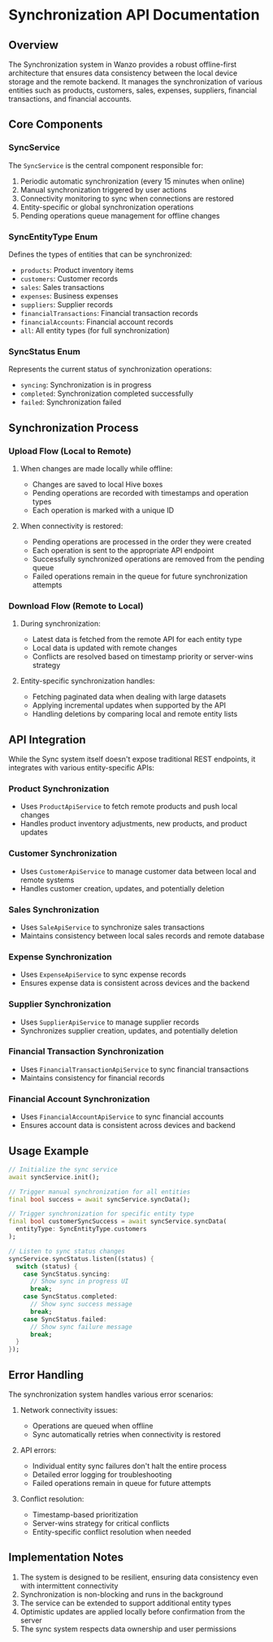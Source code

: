 # Synchronization API Documentation

## Overview

The Synchronization system in Wanzo provides a robust offline-first architecture that ensures data consistency between the local device storage and the remote backend. It manages the synchronization of various entities such as products, customers, sales, expenses, suppliers, financial transactions, and financial accounts.

## Core Components

### SyncService

The `SyncService` is the central component responsible for:

1. Periodic automatic synchronization (every 15 minutes when online)
2. Manual synchronization triggered by user actions
3. Connectivity monitoring to sync when connections are restored
4. Entity-specific or global synchronization operations
5. Pending operations queue management for offline changes

### SyncEntityType Enum

Defines the types of entities that can be synchronized:

- `products`: Product inventory items
- `customers`: Customer records
- `sales`: Sales transactions
- `expenses`: Business expenses
- `suppliers`: Supplier records
- `financialTransactions`: Financial transaction records
- `financialAccounts`: Financial account records
- `all`: All entity types (for full synchronization)

### SyncStatus Enum

Represents the current status of synchronization operations:

- `syncing`: Synchronization is in progress
- `completed`: Synchronization completed successfully
- `failed`: Synchronization failed

## Synchronization Process

### Upload Flow (Local to Remote)

1. When changes are made locally while offline:
   - Changes are saved to local Hive boxes
   - Pending operations are recorded with timestamps and operation types
   - Each operation is marked with a unique ID

2. When connectivity is restored:
   - Pending operations are processed in the order they were created
   - Each operation is sent to the appropriate API endpoint
   - Successfully synchronized operations are removed from the pending queue
   - Failed operations remain in the queue for future synchronization attempts

### Download Flow (Remote to Local)

1. During synchronization:
   - Latest data is fetched from the remote API for each entity type
   - Local data is updated with remote changes
   - Conflicts are resolved based on timestamp priority or server-wins strategy

2. Entity-specific synchronization handles:
   - Fetching paginated data when dealing with large datasets
   - Applying incremental updates when supported by the API
   - Handling deletions by comparing local and remote entity lists

## API Integration

While the Sync system itself doesn't expose traditional REST endpoints, it integrates with various entity-specific APIs:

### Product Synchronization

- Uses `ProductApiService` to fetch remote products and push local changes
- Handles product inventory adjustments, new products, and product updates

### Customer Synchronization

- Uses `CustomerApiService` to manage customer data between local and remote systems
- Handles customer creation, updates, and potentially deletion

### Sales Synchronization

- Uses `SaleApiService` to synchronize sales transactions
- Maintains consistency between local sales records and remote database

### Expense Synchronization

- Uses `ExpenseApiService` to sync expense records
- Ensures expense data is consistent across devices and the backend

### Supplier Synchronization

- Uses `SupplierApiService` to manage supplier records
- Synchronizes supplier creation, updates, and potentially deletion

### Financial Transaction Synchronization

- Uses `FinancialTransactionApiService` to sync financial transactions
- Maintains consistency for financial records

### Financial Account Synchronization

- Uses `FinancialAccountApiService` to sync financial accounts
- Ensures account data is consistent across devices and backend

## Usage Example

```dart
// Initialize the sync service
await syncService.init();

// Trigger manual synchronization for all entities
final bool success = await syncService.syncData();

// Trigger synchronization for specific entity type
final bool customerSyncSuccess = await syncService.syncData(
  entityType: SyncEntityType.customers
);

// Listen to sync status changes
syncService.syncStatus.listen((status) {
  switch (status) {
    case SyncStatus.syncing:
      // Show sync in progress UI
      break;
    case SyncStatus.completed:
      // Show sync success message
      break;
    case SyncStatus.failed:
      // Show sync failure message
      break;
  }
});
```

## Error Handling

The synchronization system handles various error scenarios:

1. Network connectivity issues:
   - Operations are queued when offline
   - Sync automatically retries when connectivity is restored

2. API errors:
   - Individual entity sync failures don't halt the entire process
   - Detailed error logging for troubleshooting
   - Failed operations remain in queue for future attempts

3. Conflict resolution:
   - Timestamp-based prioritization
   - Server-wins strategy for critical conflicts
   - Entity-specific conflict resolution when needed

## Implementation Notes

1. The system is designed to be resilient, ensuring data consistency even with intermittent connectivity
2. Synchronization is non-blocking and runs in the background
3. The service can be extended to support additional entity types
4. Optimistic updates are applied locally before confirmation from the server
5. The sync system respects data ownership and user permissions
